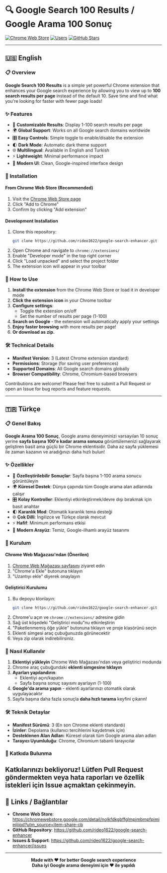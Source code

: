
# 🔍 Google Search 100 Results / Google Arama 100 Sonuç

[![Chrome Web Store](https://img.shields.io/chrome-web-store/v/nolkfdkgbffglmpjmbmpfpimiejiiipd?style=for-the-badge&logo=google-chrome&logoColor=white&label=Chrome%20Web%20Store)](https://chromewebstore.google.com/detail/nolkfdkgbffglmpjmbmpfpimiejiiipd?utm_source=item-share-cb)
[![Users](https://img.shields.io/chrome-web-store/users/nolkfdkgbffglmpjmbmpfpimiejiiipd?style=for-the-badge&color=4285F4)](https://chromewebstore.google.com/detail/nolkfdkgbffglmpjmbmpfpimiejiiipd?utm_source=item-share-cb)
[![GitHub Stars](https://img.shields.io/github/stars/rideo1622/google-search-enhancer?style=for-the-badge&logo=github)](https://github.com/rideo1622/google-search-enhancer)

---

## 🇺🇸 English

### 📋 Overview

**Google Search 100 Results** is a simple yet powerful Chrome extension that enhances your Google search experience by allowing you to view up to **100 search results per page** instead of the default 10. Save time and find what you're looking for faster with fewer page loads!

### ✨ Features

- 🔢 **Customizable Results**: Display 1-100 search results per page
- 🌍 **Global Support**: Works on all Google search domains worldwide
- 🎛️ **Easy Controls**: Simple toggle to enable/disable the extension
- 🌓 **Dark Mode**: Automatic dark theme support
- 🌐 **Multilingual**: Available in English and Turkish
- ⚡ **Lightweight**: Minimal performance impact
- 🎨 **Modern UI**: Clean, Google-inspired interface design

### 🚀 Installation

#### From Chrome Web Store (Recommended)
1. Visit the [Chrome Web Store page](https://chromewebstore.google.com/detail/nolkfdkgbffglmpjmbmpfpimiejiiipd?utm_source=item-share-cb)
2. Click "Add to Chrome"
3. Confirm by clicking "Add extension"

#### Development Installation
1. Clone this repository:
   ```bash
   git clone https://github.com/rideo1622/google-search-enhancer.git
   ```
2. Open Chrome and navigate to `chrome://extensions/`
3. Enable "Developer mode" in the top right corner
4. Click "Load unpacked" and select the project folder
5. The extension icon will appear in your toolbar

### 🎯 How to Use

1. **Install the extension** from the Chrome Web Store or load it in developer mode
2. **Click the extension icon** in your Chrome toolbar
3. **Configure settings**:
   - Toggle the extension on/off
   - Set the number of results per page (1-100)
4. **Search on Google** - the extension will automatically apply your settings
5. **Enjoy faster browsing** with more results per page!
6. **Or download as zip.**
### 🛠️ Technical Details

- **Manifest Version**: 3 (Latest Chrome extension standard)
- **Permissions**: Storage (for saving user preferences)
- **Supported Domains**: All Google search domains globally
- **Browser Compatibility**: Chrome, Chromium-based browsers

Contributions are welcome! Please feel free to submit a Pull Request or open an Issue for bug reports and feature requests.

---

## 🇹🇷 Türkçe

### 📋 Genel Bakış

**Google Arama 100 Sonuç**, Google arama deneyiminizi varsayılan 10 sonuç yerine **sayfa başına 100'e kadar arama sonucu** görüntülemenizi sağlayarak geliştiren basit ama güçlü bir Chrome eklentisidir. Daha az sayfa yüklemesi ile zaman kazanın ve aradığınızı daha hızlı bulun!

### ✨ Özellikler

- 🔢 **Özelleştirilebilir Sonuçlar**: Sayfa başına 1-100 arama sonucu görüntüleyin
- 🌍 **Küresel Destek**: Dünya çapında tüm Google arama alan adlarında çalışır
- 🎛️ **Kolay Kontroller**: Eklentiyi etkinleştirmek/devre dışı bırakmak için basit anahtar
- 🌓 **Karanlık Mod**: Otomatik karanlık tema desteği
- 🌐 **Çok Dilli**: İngilizce ve Türkçe olarak mevcut
- ⚡ **Hafif**: Minimum performans etkisi
- 🎨 **Modern Arayüz**: Temiz, Google-ilhamlı arayüz tasarımı

### 🚀 Kurulum

#### Chrome Web Mağazası'ndan (Önerilen)
1. [Chrome Web Mağazası sayfasını](https://chromewebstore.google.com/detail/nolkfdkgbffglmpjmbmpfpimiejiiipd?utm_source=item-share-cb) ziyaret edin
2. "Chrome'a Ekle" butonuna tıklayın
3. "Uzantıyı ekle" diyerek onaylayın

#### Geliştirici Kurulumu
1. Bu depoyu klonlayın:
   ```bash
   git clone https://github.com/rideo1622/google-search-enhancer.git
   ```
2. Chrome'u açın ve `chrome://extensions/` adresine gidin
3. Sağ üst köşedeki "Geliştirici modu"nu etkinleştirin
4. "Paketlenmemiş öğe yükle" butonuna tıklayın ve proje klasörünü seçin
5. Eklenti simgesi araç çubuğunuzda görünecektir
6. Veya zip olarak indirebilirsiniz.

### 🎯 Nasıl Kullanılır

1. **Eklentiyi yükleyin** Chrome Web Mağazası'ndan veya geliştirici modunda
2. Chrome araç çubuğundaki **eklenti simgesine tıklayın**
3. **Ayarları yapılandırın**:
   - Eklentiyi açın/kapatın
   - Sayfa başına sonuç sayısını ayarlayın (1-100)
4. **Google'da arama yapın** - eklenti ayarlarınızı otomatik olarak uygulayacaktır
5. Sayfa başına daha fazla sonuçla **daha hızlı tarama** keyfini çıkarın!

### 🛠️ Teknik Detaylar

- **Manifest Sürümü**: 3 (En son Chrome eklenti standardı)
- **İzinler**: Depolama (kullanıcı tercihlerini kaydetmek için)
- **Desteklenen Alan Adları**: Küresel olarak tüm Google arama alan adları
- **Tarayıcı Uyumluluğu**: Chrome, Chromium tabanlı tarayıcılar

### 🤝 Katkıda Bulunma

Katkılarınızı bekliyoruz! Lütfen Pull Request göndermekten veya hata raporları ve özellik istekleri için Issue açmaktan çekinmeyin.
---

## 🔗 Links / Bağlantılar

- **Chrome Web Store**: https://chromewebstore.google.com/detail/nolkfdkgbffglmpjmbmpfpimiejiiipd?utm_source=item-share-cb
- **GitHub Repository**: https://github.com/rideo1622/google-search-enhancer
- **Issues & Support**: https://github.com/rideo1622/google-search-enhancer/issues

---

<div align="center">
  <strong>Made with ❤️ for better Google search experience</strong><br>
  <strong>Daha iyi Google arama deneyimi için ❤️ ile yapıldı</strong>
</div>
